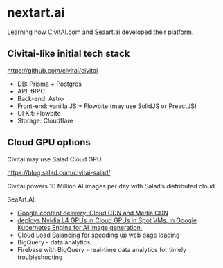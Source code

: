 # nextart.ai

Learning how CivitAI.com and Seaart.ai developed their platform.

## Civitai-like initial tech stack

https://github.com/civitai/civitai

- DB: Prisma + Postgres
- API: tRPC
- Back-end: Astro
- Front-end: vanilla JS + Flowbite (may use SolidJS or PreactJS) 
- UI Kit: Flowbite 
- Storage: Cloudflare

## Cloud GPU options

Civitai may use Salad Cloud GPU.

https://blog.salad.com/civitai-salad/

Civitai powers 10 Million AI images per day with Salad’s distributed cloud.

SeaArt.AI:

- [Google content delivery: Cloud CDN and Media CDN](https://cloud.google.com/cdn?hl=en)
- [deploys Nvidia L4 GPUs in Cloud GPUs in Spot VMs, in Google Kubernetes Engine for AI image generation.](https://cloud.google.com/customers/seaart)
- Cloud Load Balancing for speeding up web page loading
- BigQuery - data analytics
- Firebase with BigQuery - real-time data analytics for timely troubleshooting